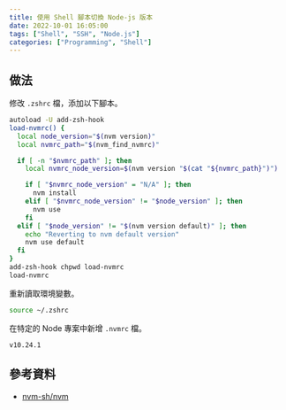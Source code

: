 ```yaml
---
title: 使用 Shell 腳本切換 Node-js 版本
date: 2022-10-01 16:05:00
tags: ["Shell", "SSH", "Node.js"]
categories: ["Programming", "Shell"]
---
```


## 做法

修改 `.zshrc` 檔，添加以下腳本。

```bash
autoload -U add-zsh-hook
load-nvmrc() {
  local node_version="$(nvm version)"
  local nvmrc_path="$(nvm_find_nvmrc)"

  if [ -n "$nvmrc_path" ]; then
    local nvmrc_node_version=$(nvm version "$(cat "${nvmrc_path}")")

    if [ "$nvmrc_node_version" = "N/A" ]; then
      nvm install
    elif [ "$nvmrc_node_version" != "$node_version" ]; then
      nvm use
    fi
  elif [ "$node_version" != "$(nvm version default)" ]; then
    echo "Reverting to nvm default version"
    nvm use default
  fi
}
add-zsh-hook chpwd load-nvmrc
load-nvmrc
```

重新讀取環境變數。

```bash
source ~/.zshrc
```

在特定的 Node 專案中新增 `.nvmrc` 檔。

```env
v10.24.1
```

## 參考資料

- [nvm-sh/nvm](https://github.com/nvm-sh/nvm#zsh)
